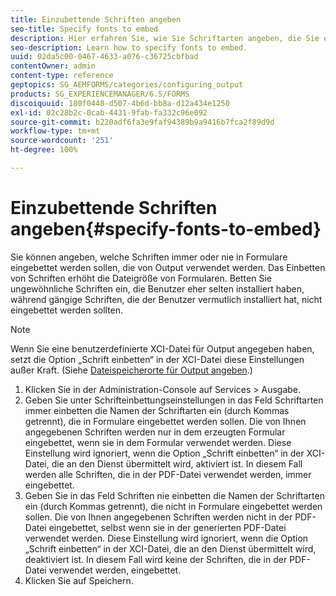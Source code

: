 ```yaml
---
title: Einzubettende Schriften angeben
seo-title: Specify fonts to embed
description: Hier erfahren Sie, wie Sie Schriftarten angeben, die Sie einbetten möchten.
seo-description: Learn how to specify fonts to embed.
uuid: 02da5c00-0467-4633-a076-c36725cbfbad
contentOwner: admin
content-type: reference
geptopics: SG_AEMFORMS/categories/configuring_output
products: SG_EXPERIENCEMANAGER/6.5/FORMS
discoiquuid: 180f0448-d507-4b6d-bb8a-d12a434e1250
exl-id: 02c28b2c-0cab-4431-9fab-fa332c96e092
source-git-commit: b220adf6fa3e9faf94389b9a9416b7fca2f89d9d
workflow-type: tm+mt
source-wordcount: '251'
ht-degree: 100%

---
```


# Einzubettende Schriften angeben{#specify-fonts-to-embed}

Sie können angeben, welche Schriften immer oder nie in Formulare eingebettet werden sollen, die von Output verwendet werden. Das Einbetten von Schriften erhöht die Dateigröße von Formularen. Betten Sie ungewöhnliche Schriften ein, die Benutzer eher selten installiert haben, während gängige Schriften, die der Benutzer vermutlich installiert hat, nicht eingebettet werden sollten.

>[!NOTE]
>
>Wenn Sie eine benutzerdefinierte XCI-Datei für Output angegeben haben, setzt die Option „Schrift einbetten“ in der XCI-Datei diese Einstellungen außer Kraft. (Siehe [Dateispeicherorte für Output angeben](/help/forms/using/admin-help/specify-file-locations-output.md#specify-file-locations-for-output).)

1. Klicken Sie in der Administration-Console auf Services > Ausgabe.
1. Geben Sie unter Schrifteinbettungseinstellungen in das Feld Schriftarten immer einbetten die Namen der Schriftarten ein (durch Kommas getrennt), die in Formulare eingebettet werden sollen. Die von Ihnen angegebenen Schriften werden nur in dem erzeugten Formular eingebettet, wenn sie in dem Formular verwendet werden. Diese Einstellung wird ignoriert, wenn die Option „Schrift einbetten“ in der XCI-Datei, die an den Dienst übermittelt wird, aktiviert ist. In diesem Fall werden alle Schriften, die in der PDF-Datei verwendet werden, immer eingebettet.
1. Geben Sie in das Feld Schriften nie einbetten die Namen der Schriftarten ein (durch Kommas getrennt), die nicht in Formulare eingebettet werden sollen. Die von Ihnen angegebenen Schriften werden nicht in der PDF-Datei eingebettet, selbst wenn sie in der generierten PDF-Datei verwendet werden. Diese Einstellung wird ignoriert, wenn die Option „Schrift einbetten“ in der XCI-Datei, die an den Dienst übermittelt wird, deaktiviert ist. In diesem Fall wird keine der Schriften, die in der PDF-Datei verwendet werden, eingebettet.
1. Klicken Sie auf Speichern.
